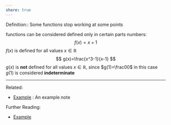 ```yaml
---
share: true
---
```



Definition:: Some functions stop working at some points

functions can be considered defined only in certain parts numbers:
$$
f(x)=x+1
$$
$f(x)$ is defined for all values $x \in \mathbb{R}$
$$
g(x)=\frac{x^3-1}{x-1}
$$
$g(x)$ is **not** defined for all values $x \in \mathbb{R}$, since $g(1)=\frac00$
in this case $g(1)$ is considered **indeterminate**


---
Related:
- [Example](../Meta/Example.md) : An example note

Further Reading:
- [Example](../Meta/Example.md)

